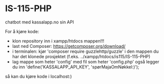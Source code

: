 # IS-115-PHP
chatbot med kassalapp.no sin API


For å kjøre kode:
- klon repository inn i xampp/htdocs mappen!!!
- last ned Composer: https://getcomposer.org/download/
- i terminalen: kjør 'composer require guzzlehttp/guzzle' i den mappen du har det klonede prosjektet (f.eks. ../xampp/htdocs/is115/IS-115-PHP)
- lag mappe som heter 'config' med fil som heter 'config.php' også legger du inn 'define('KASSALAPP_API_KEY', 'spørMajaOmNøkkel:)');

så kan du kjøre kode i localhost:)
